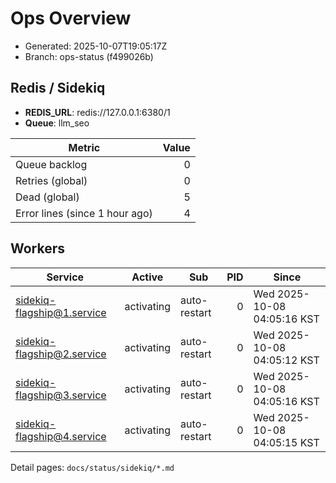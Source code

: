 # Ops Overview

- Generated: 2025-10-07T19:05:17Z
- Branch: ops-status (f499026b)

## Redis / Sidekiq
- **REDIS_URL**: redis://127.0.0.1:6380/1
- **Queue**: llm_seo

| Metric | Value |
|---|---:|
| Queue backlog | 0 |
| Retries (global) | 0 |
| Dead (global) | 5 |
| Error lines (since 1 hour ago) | 4 |

## Workers
| Service | Active | Sub | PID | Since |
|---|---|---|---:|---|
| sidekiq-flagship@1.service | activating | auto-restart | 0 | Wed 2025-10-08 04:05:16 KST |
| sidekiq-flagship@2.service | activating | auto-restart | 0 | Wed 2025-10-08 04:05:12 KST |
| sidekiq-flagship@3.service | activating | auto-restart | 0 | Wed 2025-10-08 04:05:16 KST |
| sidekiq-flagship@4.service | activating | auto-restart | 0 | Wed 2025-10-08 04:05:15 KST |

Detail pages: `docs/status/sidekiq/*.md`
